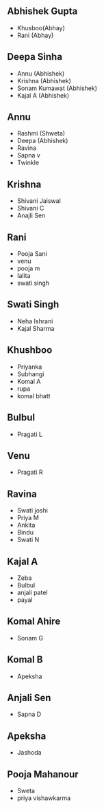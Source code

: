 ## Abhishek Gupta
- Khusboo(Abhay)
- Rani (Abhay)

## Deepa Sinha
- Annu (Abhishek)
- Krishna (Abhishek)
- Sonam Kumawat (Abhishek)
- Kajal A (Abhishek)

## Annu
- Rashmi (Shweta)
- Deepa (Abhishek)
- Ravina
- Sapna v
- Twinkle

## Krishna
- Shivani Jaiswal
- Shivani C
- Anajli Sen

## Rani
- Pooja Sani
- venu 
- pooja m
- lalita 
- swati singh

## Swati Singh
- Neha Ishrani
- Kajal Sharma 

## Khushboo
- Priyanka
- Subhangi
- Komal A
- rupa
- komal bhatt 

## Bulbul
- Pragati L

## Venu
- Pragati R

## Ravina
- Swati joshi
- Priya M
- Ankita
- Bindu
- Swati N

## Kajal A
- Zeba
- Bulbul
- anjali patel
- payal
 
## Komal Ahire
- Sonam G

## Komal B
- Apeksha

## Anjali Sen
- Sapna D

## Apeksha
- Jashoda

## Pooja Mahanour
- Sweta
- priya vishawkarma


